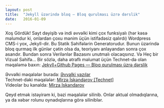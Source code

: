 ```yaml
---
layout: post
title:  "Jekyll üzərində bloq — Bloq qurulması üzrə dərslik"
date:   2016-01-09
---
```


<p class="intro"><span class="dropcap">X</span>oş Gördük! Sayt dəyişib və indi əvvəlki kimi çox funksiyalı (hər kəsə məlumdur ki, onlardan çoxu mənim üçün istifadəsiz qalırdı) Wordpress CMS-i yox, Jekyll-dir. Bu Statik Səhifələrin Generatorudur. Bunun üzərində bloq qurmaq ilk günlər çətin olsa da, teoriyanı anlayandan sonra çox asandır. Bundan sonra Verilənlər Bazasını unutmalı olacaqsınız. Və Heç bir Vizual Səhifə...
Bir sözlə, daha ətraflı məlumat üçün Technet-də olan məqaləmə baxın: <a href=" http://www.technet.az/2016/01/09/jekyll-blog-on-github-pages">Jekyll+Github Pages — Bloq qurulması üzrə dərslik</a>  

Əvvəlki məqalələr burada: <a href="http://iskandarov.github.io/blog/oldposts/">Əvvəlki yazılar</a>  
Technet-dəki məqalələr: <a href="http://www.technet.az/user/mirze">Mirzə İskəndərov [Technet]</a>  
Videolar bu kanalda: <a href="https://www.youtube.com/mirzaiskandarov">Mirza Iskandarov</a>

Qeyd etmək istəyirəm ki, bəzi məqalələr silinib. Onlar aktual olmadıqlarına, ya da xəbər rolunu oynadıqlarına görə siliniblər.
